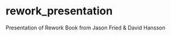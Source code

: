 rework_presentation
===================

Presentation of Rework Book from Jason Fried &amp; David Hansson
